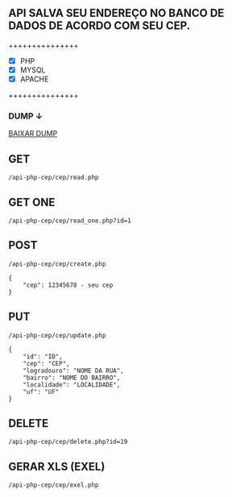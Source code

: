 ## API SALVA SEU ENDEREÇO NO BANCO DE DADOS DE ACORDO COM SEU CEP.
+++++++++++++++

- [x] PHP
- [x] MYSQL
- [x] APACHE

+++++++++++++++
### DUMP ↓
[BAIXAR DUMP](https://drive.google.com/file/d/15dU8bp1AX622I6XVdY6WBVvRdM9vwhLV/view?usp=sharing)

## GET


```
/api-php-cep/cep/read.php
```
## GET ONE

```
/api-php-cep/cep/read_one.php?id=1
```
## POST
```
/api-php-cep/cep/create.php

{
    "cep": 12345678 - seu cep
}
```
## PUT
```
/api-php-cep/cep/update.php

{
	"id": "ID",
	"cep": "CEP",
	"logradouro": "NOME DA RUA",
	"bairro": "NOME DO BAIRRO",
	"localidade": "LOCALIDADE",
	"uf": "UF"
}
```
## DELETE

```
/api-php-cep/cep/delete.php?id=19
```
## GERAR XLS (EXEL)

```
/api-php-cep/cep/exel.php
```
